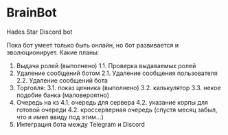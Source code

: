 # BrainBot
Hades Star Discord bot

Пока бот умеет только быть онлайн, но бот развивается и эволюционирует.
Какие планы:
1. Выдача ролей (выполнено)
 1.1. Проверка выдаваемых ролей
2. Удаление сообщений ботом
 2.1. Удаление сообщения пользователя
 2.2. Удаление сообщений бота
3. Торговля:
 3.1. показ ценника (выполнено)
 3.2. калькулятор
 3.3. некое подобие банка (маловероятно)
4. Очередь на кз
 4.1. очередь для сервера
 4.2. указание корпы для готовой очереди
 4.2. кроссерверная очередь (спустя месяц забыл, что я имел ввиду под этим...)
5. Интеграция бота между Telegram и Discord
